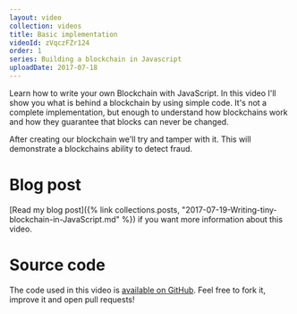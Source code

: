 ```yaml
---
layout: video
collection: videos
title: Basic implementation
videoId: zVqczFZr124
order: 1
series: Building a blockchain in Javascript
uploadDate: 2017-07-18
---
```


Learn how to write your own Blockchain with JavaScript. In this video I'll show you what is behind a blockchain by using simple code. It's not a complete implementation, but enough to understand how blockchains work and how they guarantee that blocks can never be changed.

After creating our blockchain we'll try and tamper with it. This will demonstrate a blockchains ability to detect fraud.

# Blog post

[Read my blog post]({% link collections.posts, "2017-07-19-Writing-tiny-blockchain-in-JavaScript.md" %}) if you want more information about this video.

# Source code

The code used in this video is [available on GitHub](https://github.com/SavjeeTutorials/SavjeeCoin). Feel free to fork it, improve it and open pull requests!